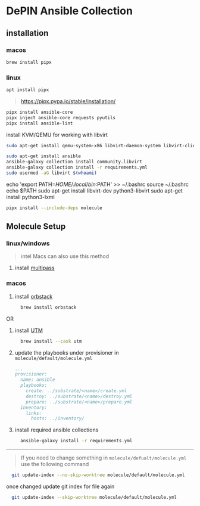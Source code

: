 # DePIN Ansible Collection

## installation

### macos

```bash
brew install pipx
```

### linux

```bash
apt install pipx
```

> https://pipx.pypa.io/stable/installation/

```bash
pipx install ansible-core
pipx inject ansible-core requests pyutils
pipx install ansible-lint
```

install  KVM/QEMU for working with libvirt
```bash
sudo apt-get install qemu-system-x86 libvirt-daemon-system libvirt-clients bridge-utils

sudo apt-get install ansible
ansible-galaxy collection install community.libvirt
ansible-galaxy collection install -r requirements.yml
sudo usermod -aG libvirt $(whoami)
```
echo 'export PATH=$HOME/.local/bin:$PATH' >> ~/.bashrc
source ~/.bashrc
echo $PATH
sudo apt-get install libvirt-dev python3-libvirt
sudo apt-get install python3-lxml

```bash
pipx install --include-deps molecule
```

## Molecule Setup

### linux/windows

> intel Macs can also use this method

1. install [multipass](https://multipass.run/install)

### macos

1. install [orbstack](https://docs.orbstack.dev/install)

    ```bash
      brew install orbstack
    ```

OR

1. install [UTM](https://mac.getutm.app/)

    ```bash
      brew install --cask utm
    ```

2. update the playbooks under provisioner in `molecule/default/molecule.yml`

    ```yaml
    ...
    provisioner:
      name: ansible
      playbooks:
        create: ../substrate/<name>/create.yml
        destroy: ../substrate/<name>/destroy.yml
        prepare: ../substrate/<name>/prepare.yml
      inventory:
        links:
          hosts: ../inventory/
    ```

3. install required ansible collections

    ```bash
      ansible-galaxy install -r requirements.yml
    ```

---

> If you need to change something in `molecule/defualt/molecule.yml` use the following command

```bash
  git update-index --no-skip-worktree molecule/default/molecule.yml
```

once changed update git index for file again

```bash
  git update-index --skip-worktree molecule/default/molecule.yml
```
